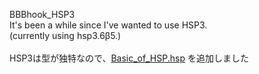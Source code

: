 BBBhook_HSP3\
It's been a while since I've wanted to use HSP3.\
(currently using hsp3.6β5.)\
\
HSP3は型が独特なので、[Basic_of_HSP.hsp](https://github.com/Fukuda-B/BBBhook_HSP3/blob/master/Basic_of_HSP.hsp) を追加しました
